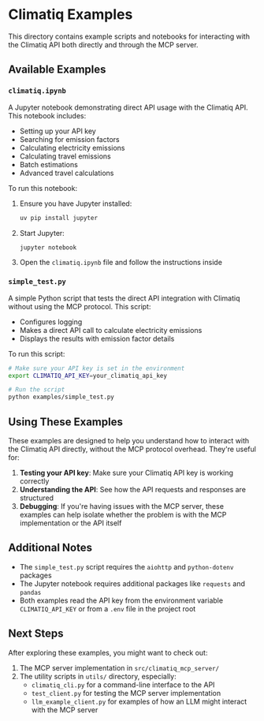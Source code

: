 # Climatiq Examples

This directory contains example scripts and notebooks for interacting with the Climatiq API both directly and through the MCP server.

## Available Examples

### `climatiq.ipynb`

A Jupyter notebook demonstrating direct API usage with the Climatiq API. This notebook includes:

- Setting up your API key
- Searching for emission factors
- Calculating electricity emissions
- Calculating travel emissions
- Batch estimations
- Advanced travel calculations

To run this notebook:

1. Ensure you have Jupyter installed:
   ```bash
   uv pip install jupyter
   ```

2. Start Jupyter:
   ```bash
   jupyter notebook
   ```

3. Open the `climatiq.ipynb` file and follow the instructions inside

### `simple_test.py`

A simple Python script that tests the direct API integration with Climatiq without using the MCP protocol. This script:

- Configures logging
- Makes a direct API call to calculate electricity emissions
- Displays the results with emission factor details

To run this script:

```bash
# Make sure your API key is set in the environment
export CLIMATIQ_API_KEY=your_climatiq_api_key

# Run the script
python examples/simple_test.py
```

## Using These Examples

These examples are designed to help you understand how to interact with the Climatiq API directly, without the MCP protocol overhead. They're useful for:

1. **Testing your API key**: Make sure your Climatiq API key is working correctly
2. **Understanding the API**: See how the API requests and responses are structured
3. **Debugging**: If you're having issues with the MCP server, these examples can help isolate whether the problem is with the MCP implementation or the API itself

## Additional Notes

- The `simple_test.py` script requires the `aiohttp` and `python-dotenv` packages
- The Jupyter notebook requires additional packages like `requests` and `pandas`
- Both examples read the API key from the environment variable `CLIMATIQ_API_KEY` or from a `.env` file in the project root

## Next Steps

After exploring these examples, you might want to check out:

1. The MCP server implementation in `src/climatiq_mcp_server/`
2. The utility scripts in `utils/` directory, especially:
   - `climatiq_cli.py` for a command-line interface to the API
   - `test_client.py` for testing the MCP server implementation
   - `llm_example_client.py` for examples of how an LLM might interact with the MCP server 